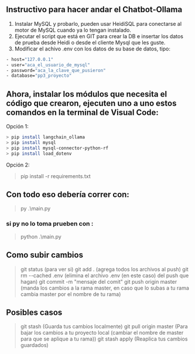 ## Instructivo para hacer andar el Chatbot-Ollama

1. Instalar MySQL y probarlo, pueden usar HeidiSQL para conectarse al motor de MySQL cuando ya lo tengan instalado.
2. Ejecutar el script que está en GIT para crear la DB e insertar los datos de prueba desde Heidi o desde el cliente Mysql que les guste.
3. Modificar el achivo .env con los datos de su base de datos, tipo:

```bash
- host="127.0.0.1"
- user="aca_el_usuario_de_mysql"
- password="aca_la_clave_que_pusieron"
- database="pp3_proyecto"
```

## Ahora, instalar los módulos que necesita el código que crearon, ejecuten uno a uno estos comandos en la terminal de Visual Code:

Opción 1:

```bash
> pip install langchain_ollama
> pip install mysql
> pip install mysql-connector-python-rf
> pip install load_dotenv
```

Opción 2:

> pip install -r requirements.txt

## Con todo eso debería correr con:

> py .\main.py

### si py no lo toma prueben con :

> python .\main.py

## Como subir cambios 
> git status (para ver si)
> git add . (agrega todos los archivos al push)
> git rm --cached .env (elimina el archivo .env (en este caso) del push que hagan)
> git commit -m "mensaje del comit"
> git push origin master (manda los cambios a la rama master, en caso que lo subas a tu rama cambia master por el nombre de tu rama)

## Posibles casos
> git stash (Guarda tus cambios localmente)
> git pull origin master (Para bajar los cambios a tu proyecto local (cambiar el nombre de master para que se aplique a tu rama))
> git stash apply (Reaplica tus cambios guardados)
